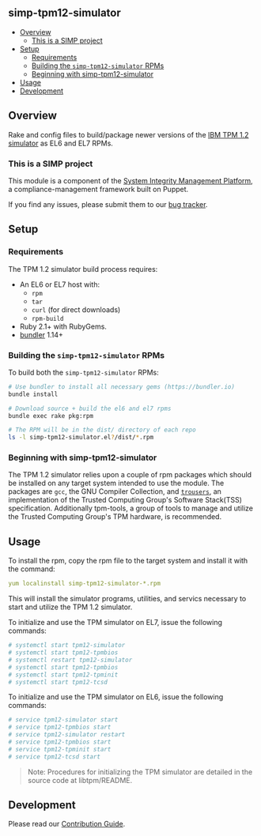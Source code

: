 ## simp-tpm12-simulator

<!-- vim-markdown-toc GFM -->

* [Overview](#overview)
  * [This is a SIMP project](#this-is-a-simp-project)
* [Setup](#setup)
  * [Requirements](#requirements)
  * [Building the `simp-tpm12-simulator` RPMs](#building-the-simp-tpm12-simulator-rpms)
  * [Beginning with simp-tpm12-simulator](#beginning-with-simp-tpm12-simulator)
* [Usage](#usage)
* [Development](#development)

<!-- vim-markdown-toc -->

## Overview

Rake and config files to build/package newer versions of the [IBM TPM 1.2
simulator][ibmswtpm12] as EL6 and EL7 RPMs.

### This is a SIMP project

This module is a component of the [System Integrity Management
Platform][simp], a compliance-management framework built on Puppet.

If you find any issues, please submit them to our [bug tracker][simp-jira].

## Setup

### Requirements

The TPM 1.2 simulator build process requires:

* An EL6 or EL7 host with:
  - `rpm`
  - `tar`
  - `curl` (for direct downloads)
  - `rpm-build`
* Ruby 2.1+ with RubyGems.
* [bundler][bundler] 1.14+


### Building the `simp-tpm12-simulator` RPMs
To build both the `simp-tpm12-simulator` RPMs:

```sh
# Use bundler to install all necessary gems (https://bundler.io)
bundle install

# Download source + build the el6 and el7 rpms
bundle exec rake pkg:rpm

# The RPM will be in the dist/ directory of each repo
ls -l simp-tpm12-simulator.el?/dist/*.rpm
```

### Beginning with simp-tpm12-simulator

The TPM 1.2 simulator relies upon a couple of rpm packages which should be
installed on any target system intended to use the module. The packages are
`gcc`, the GNU Compiler Collection, and [`trousers`][trousers], an implementation
of the Trusted Computing Group's Software Stack(TSS) specification.  Additionally
tpm-tools, a group of tools to manage and utilize the Trusted Computing
Group's TPM hardware, is recommended.

## Usage

To install the rpm, copy the rpm file to the target system and install it
with the command:

```yaml
yum localinstall simp-tpm12-simulator-*.rpm
```

This will install the simulator programs, utilities, and servics necessary
to start and utilize the TPM 1.2 simulator.

To initialize and use the TPM simulator on EL7, issue the following commands:

```yaml
# systemctl start tpm12-simulator
# systemctl start tpm12-tpmbios
# systemctl restart tpm12-simulator
# systemctl start tpm12-tpmbios
# systemctl start tpm12-tpminit
# systemctl start tpm12-tcsd
```

To initialize and use the TPM simulator on EL6, issue the following commands:

```yaml
# service tpm12-simulator start
# service tpm12-tpmbios start
# service tpm12-simulator restart
# service tpm12-tpmbios start
# service tpm12-tpminit start
# service tpm12-tcsd start
```

> Note: Procedures for initializing the TPM simulator are detailed in the source code at libtpm/README.

## Development

Please read our [Contribution Guide](http://simp-doc.readthedocs.io/en/stable/contributors_guide/index.html).

[bundler]:    https://bundler.io
[simp]:       https://github.com/NationalSecurityAgency/SIMP/
[simp-jira]:  https://simp-project.atlassian.net/
[ibmswtpm12]: https://sourceforge.net/projects/ibmswtpm/
[trousers]:   https://sourceforge.net/projects/trousers/

